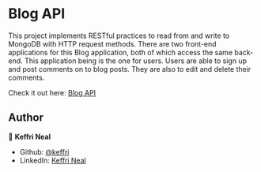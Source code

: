<h1>Blog API</h1>

This project implements RESTful practices to read from and write to MongoDB with HTTP request methods. There are two front-end applications for this Blog application, both of which access the same back-end. This application being is the one for users. Users are able to sign up and post comments on to blog posts. They are also to edit and delete their comments.

Check it out here: <a href="https://keffri-blog-api.herokuapp.com/blog">Blog API</a>

## Author

👤 **Keffri Neal**

- Github: [@keffri](https://github.com/keffri)
- LinkedIn: [Keffri Neal](https://www.linkedin.com/in/keffri/)
